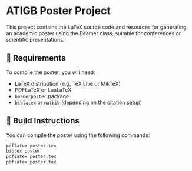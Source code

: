 # ATIGB Poster Project

This project contains the LaTeX source code and resources for generating an academic poster using the Beamer class, suitable for conferences or scientific presentations.


## 📌 Requirements

To compile the poster, you will need:
- LaTeX distribution (e.g. TeX Live or MikTeX)
- PDFLaTeX or LuaLaTeX
- `beamerposter` package
- `biblatex` or `natbib` (depending on the citation setup)

## 🚀 Build Instructions

You can compile the poster using the following commands:

```bash
pdflatex poster.tex
bibtex poster
pdflatex poster.tex
pdflatex poster.tex

